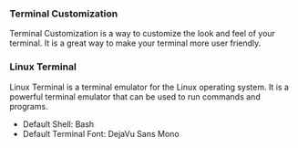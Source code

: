### Terminal Customization
Terminal Customization is a way to customize the look and feel of your terminal. It is a great way to make your terminal more user friendly.

### Linux Terminal
Linux Terminal is a terminal emulator for the Linux operating system. It is a powerful terminal emulator that can be used to run commands and programs. 
- Default Shell: Bash
- Default Terminal Font: DejaVu Sans Mono



